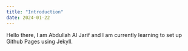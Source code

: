 ```yaml
---
title: "Introduction"
date: 2024-01-22
---
```

Hello there, I am Abdullah Al Jarif and I am currently learning to set up Github Pages using Jekyll.
